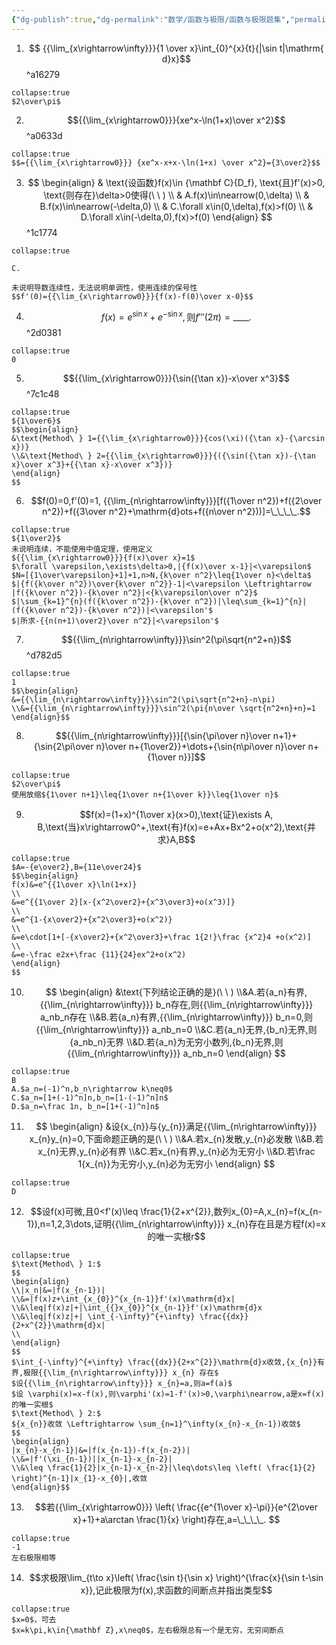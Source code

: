 ```yaml
---
{"dg-publish":true,"dg-permalink":"数学/函数与极限/函数与极限题集","permalink":"/数学/函数与极限/函数与极限题集/","dgHomeLink":true,"dgPassFrontmatter":false}
---
```





1. $$ {{\lim_{x\rightarrow\infty}}}{1 \over x}\int_{0}^{x}{t}{|\sin t|\mathrm{ d}x}$$ ^a16279
```ad-ans
collapse:true
$2\over\pi$
```

2.  $${{\lim_{x\rightarrow0}}}{xe^x-\ln(1+x)\over x^2}$$ ^a0633d
```ad-ans
collapse:true
$$={{\lim_{x\rightarrow0}}} {xe^x-x+x-\ln(1+x) \over x^2}={3\over2}$$
```

3.  $$
	\begin{align}
	& \text{设函数}f(x)\in {\mathbf C}{D_f},
	\text{且}f'(x)>0,
	\text{则存在}\delta>0使得(\ \ )
	\\ & A.f(x)\in\nearrow(0,\delta)
	\\ & B.f(x)\in\nearrow(-\delta,0)
	\\ & C.\forall x\in(0,\delta),f(x)>f(0)
	\\ & D.\forall x\in(-\delta,0),f(x)>f(0)
	\end{align}
	$$ ^1c1774
```ad-ans
collapse:true

C.

未说明导数连续性，无法说明单调性，使用连续的保号性
$$f'(0)={{\lim_{x\rightarrow0}}}{f(x)-f(0)\over x-0}$$
```

4. $$f(x)=e^{\sin x}+e^{-\sin x},\text{则}f'''(2\pi)=\_\_\_\_.$$ ^2d0381
```ad-ans
collapse:true
0
```

5. $${{\lim_{x\rightarrow0}}}{\sin({\tan x})-x\over x^3}$$ ^7c1c48
```ad-ans
collapse:true
${1\over6}$
$$\begin{align}
&\text{Method\ } 1={{\lim_{x\rightarrow0}}}{cos(\xi)({\tan x}-{\arcsin x})}
\\&\text{Method\ } 2={{\lim_{x\rightarrow0}}}{({\sin({\tan x})-{\tan x}\over x^3}+{{\tan x}-x\over x^3})}
\end{align}
$$
```

6. $$f(0)=0,f'(0)=1, {{\lim_{n\rightarrow\infty}}}[f({1\over n^2})+f({2\over n^2})+f({3\over n^2}+\mathrm{d}ots+f({n\over n^2}))]=\_\_\_\_.$$
```ad-ans
collapse:true
${1\over2}$
未说明连续，不能使用中值定理，使用定义
${{\lim_{x\rightarrow0}}}{f(x)\over x}=1$
$\forall \varepsilon,\exists\delta>0,|{f(x)\over x-1}|<\varepsilon$
$N=[{1\over\varepsilon}+1]+1,n>N,{k\over n^2}\leq{1\over n}<\delta$
$|{f({k\over n^2})\over{k\over n^2}}-1|<\varepsilon \Leftrightarrow |f({k\over n^2})-{k\over n^2}|<{k\varepsilon\over n^2}$
$|\sum_{k=1}^{n}(f({k\over n^2})-{k\over n^2})|\leq\sum_{k=1}^{n}|(f({k\over n^2})-{k\over n^2})|<\varepsilon'$
$|所求-{{n(n+1)\over2}\over n^2}|<\varepsilon'$

```

7. $${{\lim_{n\rightarrow\infty}}}\sin^2(\pi\sqrt{n^2+n})$$ ^d782d5
```ad-ans
collapse:true
1
$$\begin{align}
&={{\lim_{n\rightarrow\infty}}}\sin^2(\pi\sqrt{n^2+n}-n\pi)
\\&={{\lim_{n\rightarrow\infty}}}\sin^2(\pi{n\over \sqrt{n^2+n}+n}=1
\end{align}$$
```

8. $${{\lim_{n\rightarrow\infty}}}[{\sin{\pi\over n}\over n+1}+{\sin{2\pi\over n}\over n+{1\over2}}+\dots+{\sin{n\pi\over n}\over n+{1\over n}}]$$
```ad-ans
collapse:true
$2\over\pi$
使用放缩${1\over n+1}\leq{1\over n+{1\over k}}\leq{1\over n}$
```

9. $$f(x)=(1+x)^{1\over x}(x>0),\text{证}\exists A, B,\text{当}x\rightarrow0^+,\text{有}f(x)=e+Ax+Bx^2+o(x^2),\text{并求}A,B$$
```ad-ans
collapse:true
$A=-{e\over2},B={11e\over24}$
$$\begin{align}
f(x)&=e^{{1\over x}\ln(1+x)}
\\
&=e^{{1\over 2}[x-{x^2\over2}+{x^3\over3}+o(x^3)]}
\\
&=e^{1-{x\over2}+{x^2\over3}+o(x^2)}
\\
&=e\cdot[1+[-{x\over2}+{x^2\over3}+\frac 1{2!}\frac {x^2}4 +o(x^2)]
\\
&=e-\frac e2x+\frac {11}{24}ex^2+o(x^2)
\end{align}
$$
```

10. $$
\begin{align}
&\text{下列结论正确的是}(\ \ )
\\&A.若{a_n}有界,{{\lim_{n\rightarrow\infty}}} b_n存在,则{{\lim_{n\rightarrow\infty}}} a_nb_n存在
\\&B.若{a_n}有界,{{\lim_{n\rightarrow\infty}}} b_n=0,则{{\lim_{n\rightarrow\infty}}} a_nb_n=0
\\&C.若{a_n}无界,{b_n}无界,则{a_nb_n}无界
\\&D.若{a_n}为无穷小数列,{b_n}无界,则{{\lim_{n\rightarrow\infty}}} a_nb_n=0
\end{align}
$$
```ad-ans
collapse:true
B
A.$a_n=(-1)^n,b_n\rightarrow k\neq0$
C.$a_n=[1+(-1)^n]n,b_n=[1-(-1)^n]n$
D.$a_n=\frac 1n, b_n=[1+(-1)^n]n$
```

 11. $$
\begin{align}
&设{x_{n}}与{y_{n}}满足{{\lim_{n\rightarrow\infty}}} x_{n}y_{n}=0,下面命题正确的是(\ \ )
\\&A.若x_{n}发散,y_{n}必发散
\\&B.若x_{n}无界,y_{n}必有界
\\&C.若x_{n}有界,y_{n}必为无穷小
\\&D.若\frac 1{x_{n}}为无穷小,y_{n}必为无穷小
\end{align}
$$
```ad-ans
collapse:true
D
```

12. $$设f(x)可微,且0<f'(x)\leq \frac{1}{2+x^{2}},数列x_{0}=A,x_{n}=f(x_{n-1}),n=1,2,3\dots,证明{{\lim_{n\rightarrow\infty}}} x_{n}存在且是方程f(x)=x的唯一实根r$$
```ad-ans
collapse:true
$\text{Method\ } 1:$
$$
\begin{align} 
\\|x_n|&=|f(x_{n-1})|
\\&=|f(x)z+\int_{x_{0}}^{x_{n-1}}f'(x)\mathrm{d}x|  
\\&\leq|f(x)z|+|\int_{{}x_{0}}^{x_{n-1}}f'(x)\mathrm{d}x
\\&\leq|f(x)z|+| \int_{-\infty}^{+\infty} \frac{{dx}}{2+x^{2}}\mathrm{d}x|
\\
\end{align}
$$
$\int_{-\infty}^{+\infty} \frac{{dx}}{2+x^{2}}\mathrm{d}x收敛,{x_{n}}有界,极限{{\lim_{n\rightarrow\infty}}} x_{n} 存在$
$设{{\lim_{n\rightarrow\infty}}} x_{n}=a,则a=f(a)$
$设 \varphi(x)=x-f(x),则\varphi'(x)=1-f'(x)>0,\varphi\nearrow,a是x=f(x)的唯一实根$
$\text{Method\ } 2:$
${x_{n}}收敛 \Leftrightarrow \sum_{n=1}^\infty(x_{n}-x_{n-1})收敛$
$$
\begin{align}
|x_{n}-x_{n-1}|&=|f(x_{n-1})-f(x_{n-2})|
\\&=|f'(\xi_{n-1})||x_{n-1}-x_{n-2}|
\\&\leq \frac{1}{2}|x_{n-1}-x_{n-2}|\leq\dots\leq \left( \frac{1}{2} \right)^{n-1}|x_{1}-x_{0}|,收敛
\end{align}$$
```


13. $$若{{\lim_{x\rightarrow0}}} \left( \frac{{e^{1\over x}-\pi}}{e^{2\over x}+1}+a\arctan \frac{1}{x}  \right)存在,a=\_\_\_\_.
$$
```ad-ans
collapse:true
-1
左右极限相等
```
14. $$求极限\lim_{t\to x}\left( \frac{\sin t}{\sin x} \right)^{\frac{x}{\sin t-\sin x}},记此极限为f(x),求函数的间断点并指出类型$$
```ad-ans
collapse:true
$x=0$，可去
$x=k\pi,k\in{\mathbf Z},x\neq0$，左右极限总有一个是无穷，无穷间断点 
```